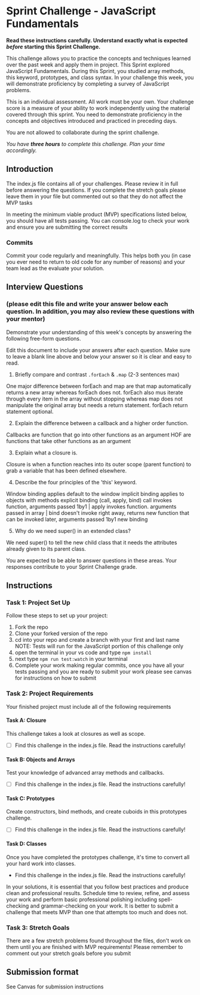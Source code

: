 # Sprint Challenge - JavaScript Fundamentals

**Read these instructions carefully. Understand exactly what is expected _before_ starting this Sprint Challenge.**

This challenge allows you to practice the concepts and techniques learned over the past week and apply them in project. This Sprint explored JavaScript Fundamentals. During this Sprint, you studied array methods, this keyword, prototypes, and class syntax. In your challenge this week, you will demonstrate proficiency by completing a survey of JavaScript problems.

This is an individual assessment. All work must be your own. Your challenge score is a measure of your ability to work independently using the material covered through this sprint. You need to demonstrate proficiency in the concepts and objectives introduced and practiced in preceding days.

You are not allowed to collaborate during the sprint challenge.

_You have **three hours** to complete this challenge. Plan your time accordingly._

## Introduction

The index.js file contains all of your challenges. Please review it in full before answering the questions. If you complete the stretch goals please leave them in your file but commented out so that they do not affect the MVP tasks

In meeting the minimum viable product (MVP) specifications listed below, you should have all tests passing. You can console.log to check your work and ensure you are submitting the correct results

### Commits

Commit your code regularly and meaningfully. This helps both you (in case you ever need to return to old code for any number of reasons) and your team lead as the evaluate your solution.

## Interview Questions

### (please edit this file and write your answer below each question. In addition, you may also review these questions with your mentor)

Demonstrate your understanding of this week's concepts by answering the following free-form questions.

Edit this document to include your answers after each question. Make sure to leave a blank line above and below your answer so it is clear and easy to read.

1. Briefly compare and contrast `.forEach` & `.map` (2-3 sentences max)

One major difference between forEach and map are that map automatically returns a new array whereas forEach does not. forEach also mus iterate through every item in the array without stopping whereas map does not manipulate the original array but needs a return statement. forEach return statement optional.

2. Explain the difference between a callback and a higher order function.

Callbacks are function that go into other functions as an argument HOF are functions that take other functions as an argument

3. Explain what a closure is.

Closure is when a function reaches into its outer scope (parent function) to grab a variable that has been defined elsewhere.

4. Describe the four principles of the 'this' keyword.

Window binding applies default to the window implicit binding applies to objects with methods explicit binding (call, apply, bind) call invokes function, arguments passed 1by1 | apply invokes function. arguments passed in array | bind doesn't invoke right away, returns new function that can be invoked later, arguments passed 1by1 new binding

5. Why do we need super() in an extended class?

We need super() to tell the new child class that it needs the attributes already given to its parent class.

You are expected to be able to answer questions in these areas. Your responses contribute to your Sprint Challenge grade.

## Instructions

### Task 1: Project Set Up

Follow these steps to set up your project:

1. Fork the repo
2. Clone your forked version of the repo
3. cd into your repo and create a branch with your first and last name
   NOTE: Tests will run for the JavaScript portion of this challenge only
4. open the terminal in your vs code and type `npm install`
5. next type `npm run test:watch` in your terminal
6. Complete your work making regular commits, once you have all your tests passing and you are ready to submit your work please see canvas for instructions on how to submit

### Task 2: Project Requirements

Your finished project must include all of the following requirements

#### Task A: Closure

This challenge takes a look at closures as well as scope.

- [ ] Find this challenge in the index.js file. Read the instructions carefully!

#### Task B: Objects and Arrays

Test your knowledge of advanced array methods and callbacks.

- [ ] Find this challenge in the index.js file. Read the instructions carefully!

#### Task C: Prototypes

Create constructors, bind methods, and create cuboids in this prototypes challenge.

- [ ] Find this challenge in the index.js file. Read the instructions carefully!

#### Task D: Classes

Once you have completed the prototypes challenge, it's time to convert all your hard work into classes.

- Find this challenge in the index.js file. Read the instructions carefully!

In your solutions, it is essential that you follow best practices and produce clean and professional results. Schedule time to review, refine, and assess your work and perform basic professional polishing including spell-checking and grammar-checking on your work. It is better to submit a challenge that meets MVP than one that attempts too much and does not.

### Task 3: Stretch Goals

There are a few stretch problems found throughout the files, don't work on them until you are finished with MVP requirements! Please remember to comment out your stretch goals before you submit

## Submission format

See Canvas for submission instructions
